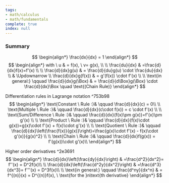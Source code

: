 ```yaml
---
tags:
- math/calculus
- math/fundamentals
complete: true
index: null
---
```


### Summary
$$
\begin{align*}
\frac{dx}{dx} = 1
\end{align*}
$$
$$
\begin{align*}
with \ u & = f(x), \ v= g(x), \\
\\
\frac{du}{dx} & =\frac{d}{dx}f(x)=f'(x) \\
\\
\frac{d}{dx}g(u)  & = \frac{d}{du}g(u) \cdot \frac{du}{dx} \\
& \Updownarrow \\
\frac{d}{dx}g(f(x)) & = g'(f(x)) \cdot f'(x) \\
\\
\text{in general:} \qquad \frac{d}{dx}g(\Box) & = \frac{d}{d\Box}g(\Box) \cdot \frac{d}{dx}\Box \quad \text{(Chain Rule)} 
\end{align*}
$$

Differentiation rules in Lagrange notation ^753b98
$$
\begin{align*}
\text{Constant \ Rule :}& \qquad \frac{d}{dx}(c) = 0\\
\\
\text{Multiple \ Rule :}& \qquad \frac{d}{dx}(c\cdot f(x)) = c \cdot f'(x) \\
\\
\text{Sum/Difference \ Rule :}& \qquad \frac{d}{dx}(f(x)\pm g(x))=f'(x)\pm g'(x) \\
\\
\text{Product \ Rule :}& \qquad \frac{d}{dx}(f(x)\cdot g(x))=g(x)\cdot f'(x) + f(x)\cdot g'(x) \\
\\
\text{Quotient \ Rule :}& \qquad \frac{d}{dx}\left(\frac{f(x)}{g(x)}\right)=\frac{g(x)\cdot f'(x) - f(x)\cdot g'(x)}{g(x)^2} \\
\\
\text{Chain \ Rule :}& \qquad \frac{d}{dx}f(g(x)) = f'(g(x))\cdot g'(x)\\
\end{align*}
$$

Higher order derivatives ^2e3691
$$
\begin{align*}
\frac{d}{dx}\left(\frac{dy}{dx}\right) & =\frac{d^2}{dx^2}= f''(x) = D^2f(x)\\
\\
\frac{d}{dx}\left(\frac{d^2y}{dx^2}\right) & =\frac{d^3}{dx^3}= f'''(x) = D^3f(x)\\
\\
\text{in general:} \qquad \frac{d^ny}{dx^n} & = f^{(n)}(x) = D^{(n)}f(x), \ \text{for the }n\text{th derivative}
\end{align*}
$$